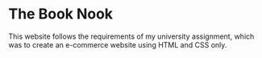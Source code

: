 # The Book Nook
This website follows the requirements of my university assignment, which was to create an e-commerce website using HTML and CSS only.
